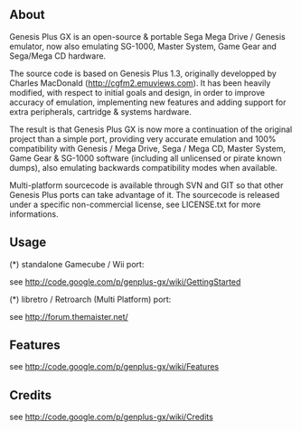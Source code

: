 About
---------

Genesis Plus GX is an open-source & portable Sega Mega Drive / Genesis emulator, now also emulating SG-1000, Master System, Game Gear and Sega/Mega CD hardware.

The source code is based on Genesis Plus 1.3, originally developped by Charles MacDonald (http://cgfm2.emuviews.com).
It has been heavily modified, with respect to initial goals and design, in order to improve accuracy of emulation, implementing new features and adding support for extra peripherals, cartridge & systems hardware.

The result is that Genesis Plus GX is now more a continuation of the original project than a simple port, providing very accurate emulation and 100% compatibility with Genesis / Mega Drive, Sega / Mega CD, Master System, Game Gear & SG-1000 software (including all unlicensed or pirate known dumps), also emulating backwards compatibility modes when available.

Multi-platform sourcecode is available through SVN and GIT so that other Genesis Plus ports can take advantage of it. The sourcecode is released under a specific non-commercial license, see LICENSE.txt for more informations.


Usage
---------

(*) standalone Gamecube / Wii port: 

see http://code.google.com/p/genplus-gx/wiki/GettingStarted


(*) libretro / Retroarch (Multi Platform) port: 

see http://forum.themaister.net/


Features
-------------

see http://code.google.com/p/genplus-gx/wiki/Features


Credits
----------

see http://code.google.com/p/genplus-gx/wiki/Credits

